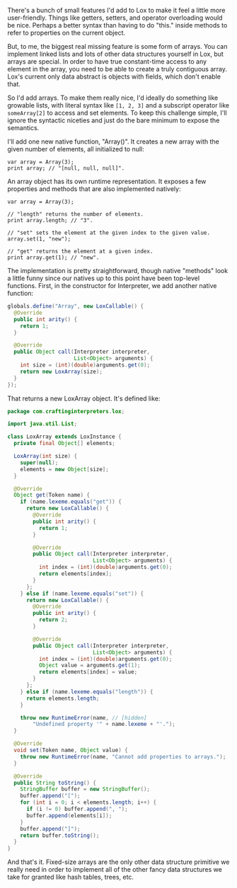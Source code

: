 There's a bunch of small features I'd add to Lox to make it feel a little more
user-friendly. Things like getters, setters, and operator overloading would be
nice. Perhaps a better syntax than having to do "this." inside methods to refer
to properties on the current object.

But, to me, the biggest real missing feature is some form of arrays. You can
implement linked lists and lots of other data structures yourself in Lox, but
arrays are special. In order to have true constant-time access to any element in
the array, you need to be able to create a truly contiguous array. Lox's current
only data abstract is objects with fields, which don't enable that.

So I'd add arrays. To make them really nice, I'd ideally do something like
growable lists, with literal syntax like `[1, 2, 3]` and a subscript operator
like `someArray[2]` to access and set elements. To keep this challenge simple,
I'll ignore the syntactic niceties and just do the bare minimum to expose the
semantics.

I'll add one new native function, "Array()". It creates a new array with the
given number of elements, all initialized to null:

```lox
var array = Array(3);
print array; // "[null, null, null]".
```

An array object has its own runtime representation. It exposes a few properties
and methods that are also implemented natively:

```lox
var array = Array(3);

// "length" returns the number of elements.
print array.length; // "3".

// "set" sets the element at the given index to the given value.
array.set(1, "new");

// "get" returns the element at a given index.
print array.get(1); // "new".
```

The implementation is pretty straightforward, though native "methods" look a
little funny since our natives up to this point have been top-level functions.
First, in the constructor for Interpreter, we add another native function:

```java
globals.define("Array", new LoxCallable() {
  @Override
  public int arity() {
    return 1;
  }

  @Override
  public Object call(Interpreter interpreter,
                     List<Object> arguments) {
    int size = (int)(double)arguments.get(0);
    return new LoxArray(size);
  }
});
```

That returns a new LoxArray object. It's defined like:

```java
package com.craftinginterpreters.lox;

import java.util.List;

class LoxArray extends LoxInstance {
  private final Object[] elements;

  LoxArray(int size) {
    super(null);
    elements = new Object[size];
  }

  @Override
  Object get(Token name) {
    if (name.lexeme.equals("get")) {
      return new LoxCallable() {
        @Override
        public int arity() {
          return 1;
        }

        @Override
        public Object call(Interpreter interpreter,
                           List<Object> arguments) {
          int index = (int)(double)arguments.get(0);
          return elements[index];
        }
      };
    } else if (name.lexeme.equals("set")) {
      return new LoxCallable() {
        @Override
        public int arity() {
          return 2;
        }

        @Override
        public Object call(Interpreter interpreter,
                           List<Object> arguments) {
          int index = (int)(double)arguments.get(0);
          Object value = arguments.get(1);
          return elements[index] = value;
        }
      };
    } else if (name.lexeme.equals("length")) {
      return elements.length;
    }

    throw new RuntimeError(name, // [hidden]
        "Undefined property '" + name.lexeme + "'.");
  }

  @Override
  void set(Token name, Object value) {
    throw new RuntimeError(name, "Cannot add properties to arrays.");
  }

  @Override
  public String toString() {
    StringBuffer buffer = new StringBuffer();
    buffer.append("[");
    for (int i = 0; i < elements.length; i++) {
      if (i != 0) buffer.append(", ");
      buffer.append(elements[i]);
    }
    buffer.append("]");
    return buffer.toString();
  }
}
```

And that's it. Fixed-size arrays are the only other data structure primitive we
really need in order to implement all of the other fancy data structures we take
for granted like hash tables, trees, etc.
